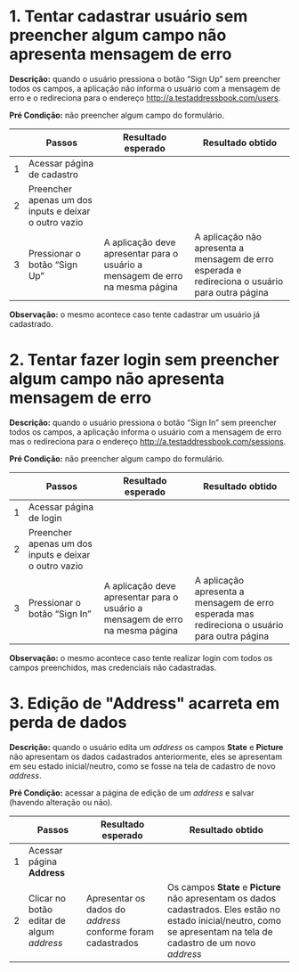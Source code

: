 # 1. Tentar cadastrar usuário sem preencher algum campo não apresenta mensagem de erro
**Descrição:** quando o usuário pressiona o botão “Sign Up” sem preencher todos os campos, a aplicação não informa o usuário com a mensagem de erro e o redireciona para o endereço http://a.testaddressbook.com/users. 

**Pré Condição:** não preencher algum campo do formulário.

|   | Passos | Resultado esperado | Resultado obtido |
| ------ | ------ | ------ | ------ |
| 1 | Acessar página de cadastro | | |
| 2 | Preencher apenas um dos inputs e deixar o outro vazio | | |
| 3 | Pressionar o botão “Sign Up” | A aplicação deve apresentar para o usuário a mensagem de erro na mesma página | A aplicação não apresenta a mensagem de erro esperada e redireciona o usuário para outra página |

**Observação:** o mesmo acontece caso tente cadastrar um usuário já cadastrado.


# 2. Tentar fazer login sem preencher algum campo não apresenta mensagem de erro
**Descrição:** quando o usuário pressiona o botão “Sign In” sem preencher todos os campos, a aplicação informa o usuário com a mensagem de erro mas o redireciona para o endereço http://a.testaddressbook.com/sessions. 

**Pré Condição:** não preencher algum campo do formulário.

|   | Passos | Resultado esperado | Resultado obtido |
| ------ | ------ | ------ | ------ |
| 1 | Acessar página de login | | |
| 2 | Preencher apenas um dos inputs e deixar o outro vazio | | |
| 3 | Pressionar o botão “Sign In” | A aplicação deve apresentar para o usuário a mensagem de erro na mesma página | A aplicação apresenta a mensagem de erro esperada mas redireciona o usuário para outra página |

**Observação:** o mesmo acontece caso tente realizar login com todos os campos preenchidos, mas credenciais não cadastradas.

# 3. Edição de "Address" acarreta em perda de dados
**Descrição:** quando o usuário edita um _address_ os campos **State** e **Picture** não apresentam os dados cadastrados anteriormente, eles se apresentam em seu estado inicial/neutro, como se fosse na tela de cadastro de novo _address_.

**Pré Condição:** acessar a página de edição de um _address_ e salvar (havendo alteração ou não).

|   | Passos | Resultado esperado | Resultado obtido |
| ------ | ------ | ------ | ------ |
| 1 | Acessar página **Address** |  |  |
| 2 | Clicar no botão editar de algum _address_ | Apresentar os dados do _address_ conforme foram cadastrados | Os campos **State** e **Picture** não apresentam os dados cadastrados. Eles estão no estado inicial/neutro, como se apresentam na tela de cadastro de um novo _address_ |
